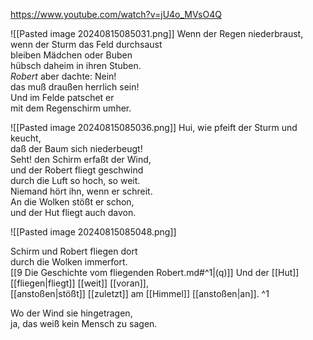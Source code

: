 
https://www.youtube.com/watch?v=jU4o_MVsO4Q

![[Pasted image 20240815085031.png]]
Wenn der Regen niederbraust,  
wenn der Sturm das Feld durchsaust  
bleiben Mädchen oder Buben  
hübsch daheim in ihren Stuben.  
_Robert_ aber dachte: Nein!  
das muß draußen herrlich sein!  
Und im Felde patschet er  
mit dem Regenschirm umher.


![[Pasted image 20240815085036.png]]
Hui, wie pfeift der Sturm und keucht,  
daß der Baum sich niederbeugt!  
Seht! den Schirm erfaßt der Wind,  
und der Robert fliegt geschwind  
durch die Luft so hoch, so weit.  
Niemand hört ihn, wenn er schreit.  
An die Wolken stößt er schon,  
und der Hut fliegt auch davon.

![[Pasted image 20240815085048.png]]

Schirm und Robert fliegen dort  
durch die Wolken immerfort.  
[[9 Die Geschichte vom fliegenden Robert.md#^1|(q)]] Und der [[Hut]] [[fliegen|fliegt]] [[weit]] [[voran]],  
[[anstoßen|stößt]] [[zuletzt]] am [[Himmel]] [[anstoßen|an]]. ^1

Wo der Wind sie hingetragen,  
ja, das weiß kein Mensch zu sagen.